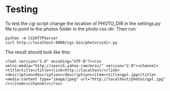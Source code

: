 Testing
=======

To test the cgi script change the location of PHOTO_DIR in the settings.py file to point to the photos folder in the photo-rss-dir. Then run:

   	python -m CGIHTTPServer
	curl http://localhost:8000/cgi-bin/photorssdir.py

The result should look like this:

    <?xml version="1.0" encoding="UTF-8"?><rss xmlns:media="http://search.yahoo.com/mrss/" version="2.0"><channel><title>title</title><link>http://localhost/</link><description>description</description><item><title>gpl.jpg</title><media:content type="image/jpeg" url="http://localhost/photos/gpl.jpg" /></item></channel></rss>

